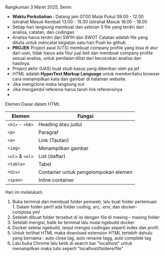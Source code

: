 Rangkuman 3 Maret 2025, Senin

- **Waktu Perkuliahan :**
  Datang jam 07.00
  Mulai Pukul 09.00 - 12.00
  Istirahat
  Masuk Kembali 13.00 - 15.30
  Istirahat
  Masuk 16.00 - 18.00
- Setiap hari langsung membuat dan setoran 3 file yang terdiri dari : analisa, catatan, dan codingan
- Analisa harus terdiri dari 5W1H dan SWOT
  Catatan adalah file yang ditulis untuk mencatat kegiatan satu hari
  Push ke github
- **PROJEK**
  Project awal (UTS) membuat company profile yang bisa di atur dari user, tidak harus ada fitur jual beli dan membuat company profile sesuai analisa, untuk penilaian diliat dari kecocokan analisa dan hasilnya.
- Project akhir (UAS) buat studi kasus yang diberikan oleh pa jef
- HTML adalah **HyperText Markup Language** untuk memberitahu browser cara menampilkan kata dan gambar di halaman website.
- Jika mengclone maka langsung out
- Jika mengambil referensi harus taroh link referensinya
- 

Elemen Dasar dalam HTML

| Elemen              | Fungsi                               |
| ------------------- | ------------------------------------ |
| `<h1>` - `<h6>` | Heading atau judul                   |
| `<p>`             | Paragraf                             |
| `<a>`             | Link (Tautan)                        |
| `<img>`           | Menampilkan gambar                   |
| `<ul>` & `<ol>` | List (daftar)                        |
| `<table>`         | Tabel                                |
| `<div>`           | Container untuk pengelompokan elemen |
| `<span>`          | Inline container                     |

Hari ini melalukan\

1. Buka terminal dan membuat folder pemweb, lalu buat folder pertemuan 1. Dalam folder pert1 ada folder coding, src, .env, dan docker-compose.yml
2. Setelah dibuat folder tersebut di isi dengan file di masing - masing folder
3. Setelah mengisi, balik ke terminal lalu mulai ngebuild docker
4. Docker selelai ngebuild, lanjut mengisi codingan seperti index dan profil.
5. Untuk terlihat HTML maka download extension HTML terlebih dahulu yang bernama : auto close tag, auto rename tagg, auto complete tag
6. Lalu buka Chrome lalu ketik di search bar "localhost" untuk menampilkan maka tulis seperti "localhost/foldere/file"
